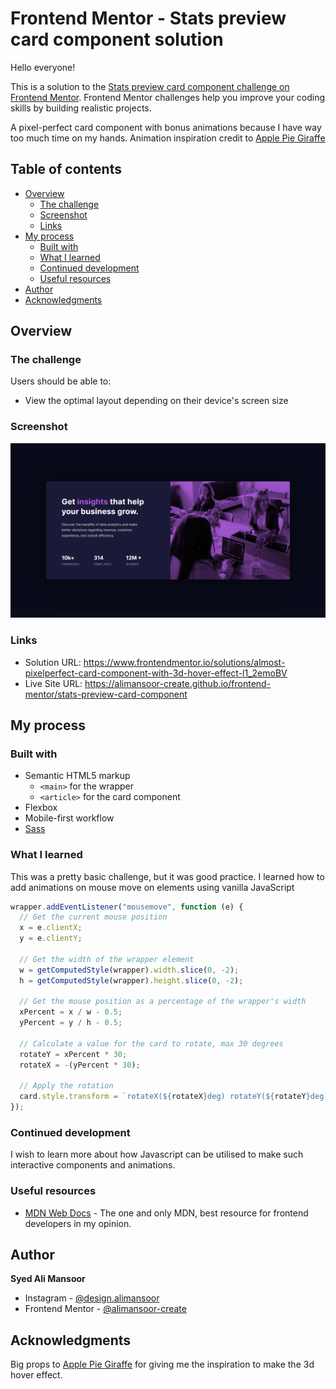 # Frontend Mentor - Stats preview card component solution

Hello everyone!

This is a solution to the [Stats preview card component challenge on Frontend Mentor](https://www.frontendmentor.io/challenges/stats-preview-card-component-8JqbgoU62). Frontend Mentor challenges help you improve your coding skills by building realistic projects.

A pixel-perfect card component with bonus animations because I have way too much time on my hands. Animation inspiration credit to [Apple Pie Giraffe](https://www.frontendmentor.io/profile/ApplePieGiraffe)

## Table of contents

- [Overview](#overview)
  - [The challenge](#the-challenge)
  - [Screenshot](#screenshot)
  - [Links](#links)
- [My process](#my-process)
  - [Built with](#built-with)
  - [What I learned](#what-i-learned)
  - [Continued development](#continued-development)
  - [Useful resources](#useful-resources)
- [Author](#author)
- [Acknowledgments](#acknowledgments)

## Overview

### The challenge

Users should be able to:

- View the optimal layout depending on their device's screen size

### Screenshot

![Screenshot of the challenge](./images/screenshot.png)

### Links

- Solution URL: https://www.frontendmentor.io/solutions/almost-pixelperfect-card-component-with-3d-hover-effect-l1_2emoBV
- Live Site URL: https://alimansoor-create.github.io/frontend-mentor/stats-preview-card-component

## My process

### Built with

- Semantic HTML5 markup
  - `<main>` for the wrapper
  - `<article>` for the card component
- Flexbox
- Mobile-first workflow
- [Sass](https://sass-lang.com)

### What I learned

This was a pretty basic challenge, but it was good practice.
I learned how to add animations on mouse move on elements using vanilla JavaScript

```js
wrapper.addEventListener("mousemove", function (e) {
  // Get the current mouse position
  x = e.clientX;
  y = e.clientY;

  // Get the width of the wrapper element
  w = getComputedStyle(wrapper).width.slice(0, -2);
  h = getComputedStyle(wrapper).height.slice(0, -2);

  // Get the mouse position as a percentage of the wrapper's width
  xPercent = x / w - 0.5;
  yPercent = y / h - 0.5;

  // Calculate a value for the card to rotate, max 30 degrees
  rotateY = xPercent * 30;
  rotateX = -(yPercent * 30);

  // Apply the rotation
  card.style.transform = `rotateX(${rotateX}deg) rotateY(${rotateY}deg)`;
});
```

### Continued development

I wish to learn more about how Javascript can be utilised to make such interactive components and animations.

### Useful resources

- [MDN Web Docs](https://developer.mozilla.org/en-US/docs/) - The one and only MDN, best resource for frontend developers in my opinion.

## Author

**Syed Ali Mansoor**

- Instagram - [@design.alimansoor](https://www.instagram.com/design.alimansoor)
- Frontend Mentor - [@alimansoor-create](https://www.frontendmentor.io/profile/alimansoor-create)

## Acknowledgments

Big props to [Apple Pie Giraffe](https://www.frontendmentor.io/profile/ApplePieGiraffe) for giving me the inspiration to make the 3d hover effect.
